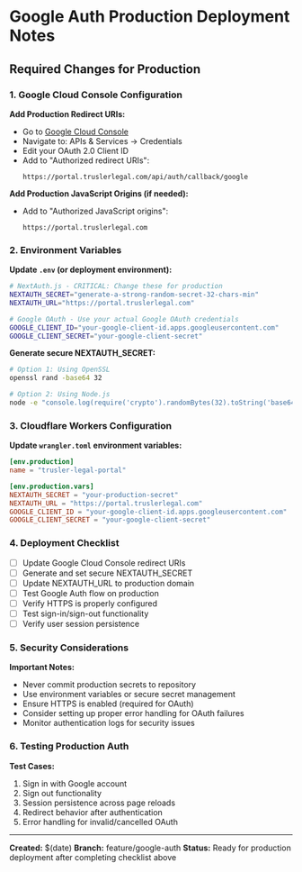 # Google Auth Production Deployment Notes

## Required Changes for Production

### 1. Google Cloud Console Configuration

**Add Production Redirect URIs:**
- Go to [Google Cloud Console](https://console.cloud.google.com/)
- Navigate to: APIs & Services → Credentials
- Edit your OAuth 2.0 Client ID
- Add to "Authorized redirect URIs":
  ```
  https://portal.truslerlegal.com/api/auth/callback/google
  ```

**Add Production JavaScript Origins (if needed):**
- Add to "Authorized JavaScript origins":
  ```
  https://portal.truslerlegal.com
  ```

### 2. Environment Variables

**Update `.env` (or deployment environment):**
```bash
# NextAuth.js - CRITICAL: Change these for production
NEXTAUTH_SECRET="generate-a-strong-random-secret-32-chars-min"
NEXTAUTH_URL="https://portal.truslerlegal.com"

# Google OAuth - Use your actual Google OAuth credentials
GOOGLE_CLIENT_ID="your-google-client-id.apps.googleusercontent.com"
GOOGLE_CLIENT_SECRET="your-google-client-secret"
```

**Generate secure NEXTAUTH_SECRET:**
```bash
# Option 1: Using OpenSSL
openssl rand -base64 32

# Option 2: Using Node.js
node -e "console.log(require('crypto').randomBytes(32).toString('base64'))"
```

### 3. Cloudflare Workers Configuration

**Update `wrangler.toml` environment variables:**
```toml
[env.production]
name = "trusler-legal-portal"

[env.production.vars]
NEXTAUTH_SECRET = "your-production-secret"
NEXTAUTH_URL = "https://portal.truslerlegal.com"
GOOGLE_CLIENT_ID = "your-google-client-id.apps.googleusercontent.com"
GOOGLE_CLIENT_SECRET = "your-google-client-secret"
```

### 4. Deployment Checklist

- [ ] Update Google Cloud Console redirect URIs
- [ ] Generate and set secure NEXTAUTH_SECRET
- [ ] Update NEXTAUTH_URL to production domain
- [ ] Test Google Auth flow on production
- [ ] Verify HTTPS is properly configured
- [ ] Test sign-in/sign-out functionality
- [ ] Verify user session persistence

### 5. Security Considerations

**Important Notes:**
- Never commit production secrets to repository
- Use environment variables or secure secret management
- Ensure HTTPS is enabled (required for OAuth)
- Consider setting up proper error handling for OAuth failures
- Monitor authentication logs for security issues

### 6. Testing Production Auth

**Test Cases:**
1. Sign in with Google account
2. Sign out functionality
3. Session persistence across page reloads
4. Redirect behavior after authentication
5. Error handling for invalid/cancelled OAuth

---

**Created:** $(date)
**Branch:** feature/google-auth
**Status:** Ready for production deployment after completing checklist above
